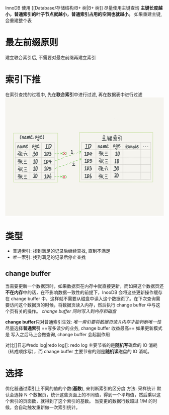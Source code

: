 InnoDB 使用 [[Database/存储结构/B+ 树|B+ 树]]
尽量使用主键查询 
**主键长度越小，普通索引的叶子节点就越小，普通索引占用的空间也就越小。**
如果重建主键, 会重建整个表

# 最左前缀原则
建立联合索引后, 不需要对最左前缀再建立索引

# 索引下推
在索引查找的过程中, 先在**联合索引**中进行过滤, 再在数据表中进行过滤
![76e385f3df5a694cc4238c7b65acfe1b.jpg](https://raw.githubusercontent.com/hmmm42/Picbed/main/obsidian/pictures76e385f3df5a694cc4238c7b65acfe1b.jpg)

# 类型
- 普通索引: 找到满足的记录后继续查找, 直到不满足
- 唯一索引: 找到满足的记录后停止查找
## change buffer
当需要更新一个数据页时，如果数据页在内存中就直接更新，而如果这个数据页还**不在内存**中的话，在不影响数据一致性的前提下，InooDB 会将这些更新操作缓存在 change buffer 中，这样就不需要从磁盘中读入这个数据页了。在下次查询需要访问这个数据页的时候，将数据页读入内存，然后执行 change buffer 中与这个页有关的操作。
*change buffer 同时写入到内存和磁盘*

**change buffer**只对普通索引生效: *唯一索引要将数据页读入内存才能判断唯一性*
尽量选择**普通索引**
==写多读少的业务, change buffer 收益最高==
如果更新模式是 写入之后马上会做查询, change buffer 会起副作用

对比[[日志#redo log|redo log]]:
redo log 主要节省的是**随机写**磁盘的 IO 消耗（转成顺序写），而 change buffer 主要节省的则是**随机读**磁盘的 IO 消耗。

# 选择
优化器通过索引上不同的值的个数(**基数**), 来判断索引的区分度
方法: 采样统计
默认会选择 N 个数据页，统计这些页面上的不同值，得到一个平均值，然后乘以这个索引的页面数，就得到了这个索引的基数。
当变更的数据行数超过 1/M 的时候，会自动触发重新做一次索引统计。